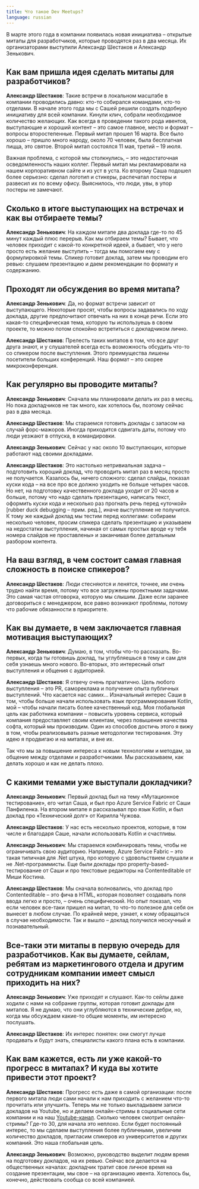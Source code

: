 ```yaml
---
title: Что такое Dev Meetups?
language: russian
---
```


В марте этого года в компании появилась новая инициатива – открытые митапы для разработчиков, которые проводятся раз в два месяца. Их организаторами выступили Александр Шестаков и Александр Зенькович.

<!--more-->

## Как вам пришла идея сделать митапы для разработчиков?

**Александр Шестаков**: Такие встречи в локальном масштабе в компании проводились давно: кто-то собирался командами, кто-то отделами. В начале этого года мы с Сашей решили создать подобную инициативу для всей компании. Кинули клич, собрали необходимое количество желающих. Как всегда в проведении такого рода ивентов, выступающие и хороший контент – это самое главное, место и формат – вопросы второстепенные. Первый митап прошел 16 марта. Все было хорошо – пришло много народу, около 70 человек, была бесплатная пицца, это святое. Второй митап состоялся 11 мая, третий – 19 июля.

Важная проблема, с которой мы столкнулись, – это недостаточная осведомленность наших коллег. Первый митап мы рекламировали на нашем корпоративном сайте и из уст в уста. Ко второму Саша подошел более серьезно: сделал логотип и стикеры, распечатал постеры и развесил их по всему офису. Выяснилось, что люди, увы, в упор постеры не замечают.

## Сколько в итоге выступающих на встречах и как вы отбираете темы?

**Александр Зенькович**: На каждом митапе два доклада где-то по 45 минут каждый плюс перерыв. Как мы отбираем темы? Бывает, что человек приходит с какой-то конкретной идеей, а бывает, что у него просто есть желание выступить – тогда мы помогаем ему с формулировкой темы. Спикер готовит доклад, затем мы проводим его ревью: слушаем презентацию и даем рекомендации по формату и содержанию.

## Проходят ли обсуждения во время митапа?

**Александр Зенькович**: Да, но формат встречи зависит от выступающего. Некоторые просят, чтобы вопросы задавались по ходу доклада, другие предпочитают отвечать на них в конце речи. Если это какая-то специфическая тема, которую ты используешь в своем проекте, то можно потом спокойно встретиться с докладчиком лично.

**Александр Шестаков**: Прелесть таких митапов в том, что все друг друга знают, и у слушателей всегда есть возможность обсудить что-то со спикером после выступления. Этого преимущества лишены посетители больших конференций. Наш формат – это скорее микроконференция.

## Как регулярно вы проводите митапы?

**Александр Зенькович**: Сначала мы планировали делать их раз в месяц. Но пока докладчиков не так много, как хотелось бы, поэтому сейчас раз в два месяца.

**Александр Шестаков**: Мы стараемся готовить доклады с запасом на случай форс-мажоров. Иногда приходится сдвигать даты, потому что люди уезжают в отпуска, в командировки.

**Александр Зенькович**: Сейчас у нас около 10 выступающих, которые работают над своими докладами.

**Александр Шестаков**: Это настолько нетривиальная задача – подготовить хороший доклад, что проводить митап раз в месяц просто не получается. Казалось бы, ничего сложного: сделал слайды, показал куски кода – на все про все должно уходить не больше четырех часов. Но нет, на подготовку качественного доклада уходит от 20 часов и больше, потому что надо сделать презентацию, написать текст, оформить куски кода и несколько раз прогнать речь перед «уточкой» [rubber duck debugging – прим. ред.], иначе выступление не получится. К тому же каждый доклад мы тестим перед коллегами: собираем несколько человек, просим спикера сделать презентацию и указываем на недостатки выступления, начиная от самых простых вроде «у тебя номера слайдов не проставлены» и заканчивая более детальным разбором контента.

## На ваш взгляд, в чем состоит самая главная сложность в поиске спикеров?

**Александр Шестаков**: Люди стесняются и ленятся, точнее, им очень трудно найти время, потому что все загружены проектными задачами. Это самая частая отговорка, которую мы слышим. Даже если заранее договориться с менеджером, все равно возникают проблемы, потому что рабочие обязанности в приоритете.

## Как вы думаете, в чем заключается главная мотивация выступающих?

**Александр Зенькович**: Думаю, в том, чтобы что-то рассказать. Во-первых, когда ты готовишь доклад, ты углубляешься в тему и сам для себя узнаешь много нового. Во-вторых, это интересный опыт выступления и общения с аудиторией.

**Александр Шестаков**: Я отвечу очень прагматично. Цель любого выступления – это PR, самореклама и получение опыта публичных выступлений. Что касается нас самих… Изначальный интерес Саши в том, чтобы больше начали использовать язык программирования Kotlin, мой – чтобы начали писать более качественный код. Моя глобальная цель как работника компании – повысить уровень сервиса, который компания предоставляет своим клиентам, через повышение качества софта, который мы производим. Один из способов достичь этого я вижу в том, чтобы реализовывать разные методологии тестирования. Эту идею я продвигаю и на митапах, и вне их.

Так что мы за повышение интереса к новым технологиям и методам, за общение между отделами и разработчиками. Мы рассказываем, как делать хорошо и как не делать плохо.

## С какими темами уже выступали докладчики?

**Александр Зенькович**: Первый доклад был на тему «Мутационное тестирование», его читал Саша, и был про Azure Service Fabric от Саши Панфиленка. На втором митапе я рассказывал про язык Kotlin, и был доклад про «Технический долг» от Кирилла Чужова.

**Александр Шестаков**: У нас есть несколько проектов, которые, в том числе и благодаря Саше, начали использовать Kotlin и счастливы.

**Александр Зенькович**: Мы стараемся комбинировать темы, чтобы не ограничивать свою аудиторию. Например, Azure Service Fabric – это такая типичная для .Net штука, про которую с удовольствием слушали и не .Net-программисты. Еще были доклады про property-based-тестирование от Саши и про текстовые редакторы на Contenteditable от Миши Костина.

**Александр Шестаков**: Мы сначала волновались, что доклад про Contenteditable – это фича в HTML, которая позволяет создавать поля ввода легко и просто, – очень специфический. Но опыт показал, что если человек все-таки пришел на митап, то что-то полезное для себя он вынесет в любом случае. По крайней мере, узнает, к кому обращаться в случае необходимости. Так и вышло – доклад получился нескучный и познавательный.

## Все-таки эти митапы в первую очередь для разработчиков. Как вы думаете, сейлам, ребятам из маркетингового отдела и другим сотрудникам компании имеет смысл приходить на них?

**Александр Зенькович**: Уже приходят и слушают. Как-то сейлы даже ходили с нами на собрание группы, которая готовит доклады для митапов. Я не думаю, что они углубляются в технические дебри, но, когда мы обсуждаем какие-то общие моменты, им интересно послушать.

**Александр Шестаков**: Их интерес понятен: они смогут лучше продавать и будут знать, специалисты какого плана есть в компании.

## Как вам кажется, есть ли уже какой-то прогресс в митапах? И куда вы хотите привести этот проект?

**Александр Шестаков**: Прогресс есть даже в самой организации: после первого митапа люди сами начали к нам приходить с желанием что-то прочитать или улучшить. Теперь мы не только выкладываем записи докладов на Youtube, но и делаем онлайн-стримы в социальные сети компании и на наш [Youtube-канал](https://www.youtube.com/channel/UCk7aU21BBLT3GxNp3TgYEDg/videos). Сколько человек смотрит онлайн-стримы? Где-то 30, для начала это неплохо. Если будет постоянный интерес, то мы сделаем выступления более публичными, увеличим количество докладов, пригласим спикеров из университетов и других компаний. Это наша глобальная цель.

**Александр Зенькович**: Возможно, руководство выделит людям время на подготовку докладов, на их ревью. Сейчас все делается на общественных началах: докладчик тратит свое личное время на создание презентации, мы свое – на организацию ивента. Хотелось бы, конечно, действовать сообща со всей компанией.